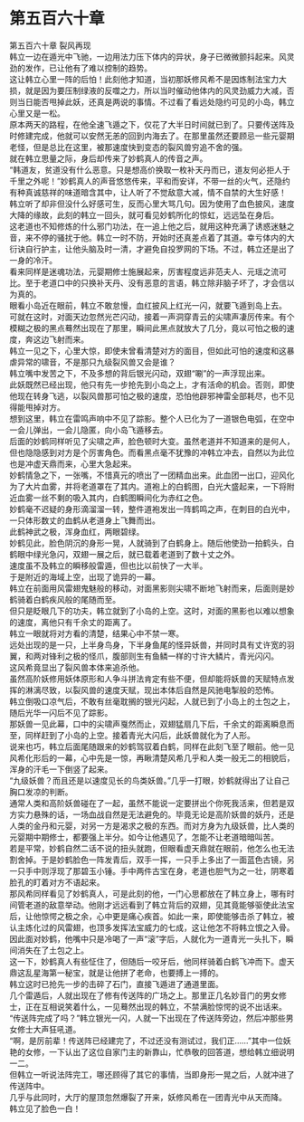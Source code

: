 # 第五百六十章

第五百六十章 裂风再现\
韩立一边在遁光中飞驰，一边用法力压下体内的异状，身子已微微颤抖起来。风灵劲的发作，已让他有了难以控制的趋势。\
这让韩立心里一阵的后怕！此刻他才知道，当初那妖修风希不是因炼制法宝力大损，就是因为要压制绿液的反噬之力，所以当时催动他体内的风灵劲威力大减，否则当日能否甩掉此妖，还真是两说的事情。不过看了看远处隐约可见的小岛，韩立心里又是一松。\
原本两天的路程，在他全速飞遁之下，仅花了大半日时间就已到了。只要传送阵及时修建完成，他就可以安然无恙的回到内海去了。在那里虽然还要顾忌一些元婴期老怪，但是总比在这里，被那速度快到变态的裂风兽穷追不舍的强。\
就在韩立思量之际，身后却传来了妙鹤真人的传音之声。\
“韩道友，贫道没有什么恶意。只是想高价换取一枚补天丹而已，道友何必拒人于千里之外呢！”妙鹤真人的声音悠悠传来，平和而安详，不带一丝的火气，还隐约有种真诚慈祥的味道暗含其中，让人听了不觉敌意大减，情不自禁的大生好感！\
韩立听了却非但没什么好感可生，反而心里大骂几句。因为使用了血色披风，速度大降的缘故，此刻的韩立一回头，就可看见妙鹤所化的惊虹，远远坠在身后。\
这老道也不知修炼的什么邪门功法，在一追上他之后，就用这种充满了诱惑迷魅之音，来不停的骚扰于他。韩立一时不防，开始时还真差点着了其道。幸亏体内的大衍诀自行护主，让他头脑及时一清，才避免自投罗网的下场。不过，韩立还是出了一身的冷汗。\
看来同样是迷魂功法，元婴期修士施展起来，厉害程度远非范夫人、元瑶之流可比。至于老道口中的只换补天丹、没有恶意的言语，韩立除非脑子坏了，才会信以为真的。\
眼看小岛近在眼前，韩立不敢怠慢，血红披风上红光一闪，就要飞遁到岛上去。\
可就在这时，对面天边忽然光芒闪动，接着一声洞穿青云的尖啸声凄厉传来。有个模糊之极的黑点蓦然出现在了那里，瞬间此黑点就放大了几分，竟以可怕之极的速度，奔这边飞射而来。\
韩立一见之下，心里大惊，即使未曾看清楚对方的面目，但如此可怕的速度和这暴虐异常的啸音，不是那只九级裂风兽又会是谁？\
韩立嘴中发苦之下，不及多想的背后银光闪动，双翅“唰”的一声浮现出来。\
此妖既然已经出现，他只有先一步抢先到小岛之上，才有活命的机会。否则，即使他现在转身飞逃，以裂风兽那可怕之极的速度，恐怕他辟邪神雷全部耗尽，也不见得能甩掉对方。\
想到这里，韩立在雷鸣声响中不见了踪影。整个人已化为了一道银色电弧，在空中一会儿弹出，一会儿隐匿，向小岛飞遁移去。\
后面的妙鹤同样听见了尖啸之声，脸色顿时大变。虽然老道并不知道来的是何人，但也隐隐感到对方是个厉害角色。而看黑点毫不犹豫的冲韩立冲去，自然以为此位也是冲虚天鼎而来，心里大急起来。\
妙鹤情急之下，一张嘴，不惜真元的喷出了一团精血出来。此血团一出口，迎风化为了大片血雾，并将老道罩在了其内。道袍上的白鹤图，白光大盛起来，一下将附近血雾一丝不剩的吸入其内，白鹤图瞬间化为赤红之色。\
妙鹤毫不迟疑的身形滴溜溜一转，整件道袍发出一阵鹤鸣之声，在刺目的白光中，一只体形数丈的血鹤从老道身上飞舞而出。\
此鹤神武之极，浑身血红，两眼碧绿。\
妙鹤见此，脸色阴沉的身形一晃，人就骑到了白鹤身上。随后他使劲一拍鹤头，白鹤眼中绿光急闪，双翅一展之后，就已载着老道到了数十丈之外。\
速度虽不及韩立的瞬移般雷遁，但也比以前快了一大半。\
于是附近的海域上空，出现了诡异的一幕。\
韩立在前面用风雷翅鬼魅般的移动，对面黑影则尖啸不断地飞射而来，后面则是妙鹤骑着白鹤疾风般的尾随而至。\
但只是眨眼几下的功夫，韩立就到了小岛的上空。这时，对面的黑影也以难以想象的速度，离他只有千余丈的距离了。\
韩立一眼就将对方看的清楚，结果心中不禁一寒。\
远处出现的是一只，上半身鸟身，下半身鱼尾的怪异妖兽，并同时具有丈许宽的羽翼，和两对锋利之极的怪爪，腹部则生有鱼鳞一样的寸许大鳞片，青光闪闪。\
这风希竟显出了裂风兽本体来追杀他。\
虽然高阶妖修用妖体原形和人争斗拼法肯定有些不便，但却能将妖兽的天赋特点发挥的淋漓尽致，以裂风兽的速度天赋，现出本体后自然是风驰电掣般的恐怖。\
韩立倒吸口凉气后，不敢有丝毫耽搁的银光闪起，人就已到了小岛上的土包之上，随后光华一闪后不见了踪影。\
那妖兽一见此幕，口中的尖啸声戛然而止，双翅猛扇几下后，千余丈的距离瞬息而至，同样赶到了小岛的上空。接着青光大闪后，此妖兽就化为了人形。\
说来也巧，韩立后面尾随跟来的妙鹤驾驭着白鹤，同样在此刻飞至了眼前。他一见风希化形后的一幕，心中先是一惊，再瞅清楚风希几乎和人类一般无二的相貌后，浑身的汗毛一下倒竖了起来。\
“九级妖兽？而且还是以速度见长的鸟类妖兽。”几乎一打眼，妙鹤就得出了让自己胸口发凉的判断。\
通常人类和高阶妖兽碰在了一起，虽然不能说一定要拼出个你死我活来，但若是双方实力悬殊的话，一场血战自然是无法避免的。毕竟无论是高阶妖兽的妖丹，还是人类的金丹和元婴，对另一方是渴求之极的东西。而对方身为九级妖兽，比人类的元婴期中期修士，都要强上半分。如今让他遇见了，怎能不让老道暗暗叫苦。\
若是平常，妙鹤自然二话不说的扭头就跑，但眼看虚天鼎就在眼前，他怎么也无法割舍掉。于是妙鹤脸色一阵发青后，双手一挥，一只手上多出了一面蓝色古镜，另一只手中则浮现了那碧玉小锤。手中两件古宝在身，老道也胆气为之一壮，阴寒着脸孔的盯着对方不语起来。\
那风希同样看见了妙鹤真人，可是此刻的他，一门心思都放在了韩立身上，哪有时间管老道的敌意举动。他刚才远远看到了韩立背后的双翅，见其竟能够驱使此法宝后，让他惊愕之极之余，心中更是痛心疾首。如此一来，即使能够击杀了韩立，被认主炼化过的风雷翅，也顶多发挥法宝威力的七成，这让他怎不将韩立恨之入骨。\
因此面对妙鹤，他嘴中只是冷喝了一声“滚”字后，人就化为一道青光一头扎下，瞬间消失在了土包之上。\
这一下，妙鹤真人有些怔住了，但随后一咬牙后，他同样骑着白鹤飞冲而下。虚天鼎这乱星海第一秘宝，就是让他拼了老命，也要搏上一搏的。\
韩立这时已抢先一步的击碎了石门，直接飞遁进了通道里面。\
几个雷遁后，人就出现在了修有传送阵的广场之上。那里正几名妙音门的男女修士，正在互相说笑着什么，一见蓦然出现的韩立，不禁满脸惊愕的说不出话来。\
“传送阵完成了吗？”韩立银光一闪，人就一下出现在了传送阵旁边，然后冲那些男女修士大声狂吼道。\
“啊，是厉前辈！传送阵已经建完了，不过还没有测试过，我们正……”其中一位妖艳的女修，一下认出了这位自家门主的新靠山，忙恭敬的回答道，想给韩立细说明一二。\
但韩立一听说法阵完工，哪还顾得了其它的事情，当即身形一晃之后，人就冲进了传送阵中。\
几乎与此同时，大厅的屋顶忽然爆裂了开来，妖修风希在一团青光中从天而降。\
韩立见了脸色一白！
